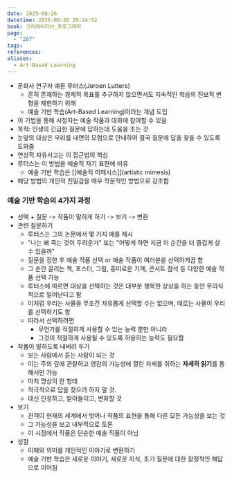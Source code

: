 ```yaml
---
date: 2025-08-26
datetime: 2025-08-26 20:24:52
book: 크리에이티브_프로그래머
page:
  - "267"
tags:
references:
aliases:
  - Art-Based Learning
---
```

- 문화사 연구자 예룬 루터스(Jeroen Lutters)
	- 흔히 존재하는 경제적 목표를 추구하지 않으면서도 지속적인 학습의 진보적 변형을 재현하기 위해
	- 예술 기반 학습(Art-Based Learning)이라는 개념 도입 
- 이 기법을 통해 시청자는 예술 작품과 대화에 참여할 수 있음
- 목적: 인생의 긴급한 질문에 답하는데 도움을 조는 것
- 눈앞의 대상은 우리를 내면의 모험으로 안내하여 결국 질문에 답을 찾을 수 있도록 도와줌
- 연상적 자유사고는 이 접근법의 핵심
- 루터스는 이 방법을 예술적 자기 표현에 비유
	- 예술 기반 학습은 [[예술적 미메시스]](artistic mimesis)
- 해당 방법의 개인적 친밀감을 매우 학문적인 방법으로 강조함

### 예술 기반 학습의 4가지 과정
- 선택 + 질문 -> 작품이 말하게 하기 -> 보기 -> 변환
- 관련 질문하기
	- 루터스는 그의 논문에서 몇 가지 예를 제시
	- "나는 왜 죽는 것이 두려운가" 또는 "어떻게 하면 지금 이 순간을 더 즐겁게 살 수 있을까"
	- 질문을 정한 후 예술 작품 선택 or 예술 작품이 여러분을 선택하게끔 함
	- 그 순간 끌리는 책, 포스터, 그림, 흥미로운 기계, 콘서트 참석 등 다양한 예술 작품 선택 가능
	- 루터스에 따르면 대상을 선택하는 것은 대부분 행복한 상상을 하는 동안 무의식적으로 일어난다고 함
	- 이처럼 우리는 사물을 무조건 자유롭게 선택할 수는 없으며, 때로는 사물이 우리를 선택하기도 함
	- 따라서 선택하려면
		- 무언가를 적절하게 사용할 수 있는 능력 뿐만 아니라
		- 그것이 적절하게 사용될 수 있도록 허용하는 능력도 필요함
- 작품이 말하도록 내버려 두기
	- 보는 사람에서 듣는 사람이 되는 것
	- 이는 주의 깊에 관찰하고 영감의 가능성에 열린 자세를 취하는 **자세히 읽기**를 통해서만 가능
	- 마치 명상의 한 형태
	- 적극적으로 답을 찾으려 하지 말 것.
	- 대신 인정하고, 받아들이고, 변화할 것
- 보기
	- 관객이 현재의 세계에서 벗어나 작품의 표현을 통해 다른 모든 가능성을 보는 것
	- 그 가능성을 보고 내부적으로 토론
	- 이 시점에서 작품은 단순한 예술 작품이 아님
- 성찰
	- 이해와 의미를 개인적인 이야기로 변환하기
	- 예술 기반 학습은 새로운 이야기, 새로운 지식, 초기 질문에 대한 잠정적인 해답으로 이어짐
